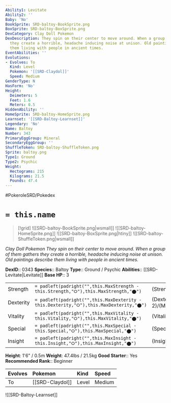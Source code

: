 ```yaml
---
Ability1: Levitate
Ability2: ''
Baby: 'No'
BookSprite: SRD-baltoy-BookSprite.png
BoxSprite: SRD-baltoy-BoxSprite.png
DexCategory: Clay Doll Pokemon
DexDescription: They spin on their center to move around. When a group of them gathers
  they create a horrible, headache inducing noise at unison. Old paintings describe
  them living with people in ancient times.
EventAbilities: ''
Evolutions:
- Evolves: To
  Kind: Level
  Pokemon: '[[SRD-Claydol]]'
  Speed: Medium
GenderType: N
HasForm: 'No'
Height:
  Deimeters: 5
  Feet: 1.6
  Meters: 0.5
HiddenAbility: ''
HomeSprite: SRD-baltoy-HomeSprite.png
Learnset: '[[SRD-Baltoy-Learnset]]'
Legendary: 'No'
Name: Baltoy
Number: 343
PrimaryEggGroup: Mineral
SecondaryEggGroup: ''
ShuffleToken: SRD-baltoy-ShuffleToken.png
Sprite: baltoy.png
Type1: Ground
Type2: Psychic
Weight:
  Hectograms: 215
  Kilograms: 21.5
  Pounds: 47.4
---
```


#PokeroleSRD/Pokedex

# `= this.name`

> [!grid]
> ![[SRD-baltoy-BookSprite.png|wsmall]]
> ![[SRD-baltoy-HomeSprite.png]]
> ![[SRD-baltoy-BoxSprite.png|htiny]]
> ![[SRD-baltoy-ShuffleToken.png|wsmall]]


*Clay Doll Pokemon*
*They spin on their center to move around. When a group of them gathers they create a horrible, headache inducing noise at unison. Old paintings describe them living with people in ancient times.*

**DexID**:: 0343
**Species**:: Baltoy
**Type**:: Ground / Psychic
**Abilities**:: [[SRD-Levitate|Levitate]]
**Base HP**:: 3

|           |                                                                                        |                                          |
| --------- | -------------------------------------------------------------------------------------- | ---------------------------------------- |
| Strength  | `= padleft(padright("",this.MaxStrength - this.Strength,"⭘"),this.MaxStrength,"⬤")`    | (Strength::1)/(MaxStrength::3)   |
| Dexterity | `= padleft(padright("",this.MaxDexterity - this.Dexterity,"⭘"),this.MaxDexterity,"⬤")` | (Dexterity:: 2)/(MaxDexterity::4) |
| Vitality  | `= padleft(padright("",this.MaxVitality - this.Vitality,"⭘"),this.MaxVitality,"⬤")`    | (Vitality::2)/(MaxVitality::4)   |
| Special   | `= padleft(padright("",this.MaxSpecial - this.Special,"⭘"),this.MaxSpecial,"⬤")`       | (Special::1)/(MaxSpecial::3)     |
| Insight   | `= padleft(padright("",this.MaxInsight - this.Insight,"⭘"),this.MaxInsight,"⬤")`       | (Insight::2)/(MaxInsight::5)     |

**Height**: 1'6" / 0.5m
**Weight**: 47.4lbs / 21.5kg
**Good Starter**:: Yes
**Recommended Rank**:: Beginner

| Evolves   | Pokemon         | Kind   | Speed   |
|:----------|:----------------|:-------|:--------|
| To        | [[SRD-Claydol]] | Level  | Medium  |

![[SRD-Baltoy-Learnset]]